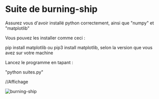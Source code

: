 # Suite de burning-ship 

Assurez vous d'avoir installé python correctement, ainsi que "numpy" et "matplotlib"

Vous pouvez les installer comme ceci : 

pip install matplotlib ou pip3 install matplotlib, selon la version que vous avez sur votre machine 

Lancez le programme en tapant : 

"python suites.py"



//Affichage


![burning-ship](https://github.com/user-attachments/assets/fd89c6b7-a8e2-4856-9418-25d194c997e9)

